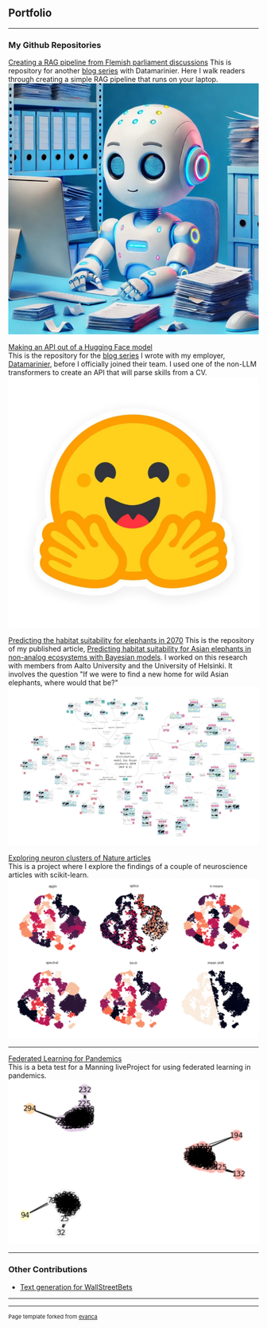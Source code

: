 ## Portfolio

---

### My Github Repositories 

[Creating a RAG pipeline from Flemish parliament discussions](https://github.com/RyokoNod/rag-flempar/blob/main/README.md)
This is repository for another [blog series](https://medium.com/@Datamarinier/creating-a-rag-from-parliament-discussions-introduction-dfb840453303) with Datamarinier. Here I walk readers through creating a simple RAG pipeline that runs on your laptop.
<img src="images/parliament-rag-blog-logo.jpg"/>

[Making an API out of a Hugging Face model](https://github.com/RyokoNod/skill-recommendation-blog)<br>
This is the repository for the [blog series](https://medium.com/@Datamarinier/making-an-api-out-of-a-hugging-face-model-introduction-a0c4b2408f52) I wrote with my employer, [Datamarinier](https://datamarinier.be/), before I officially joined their team. I used one of the non-LLM transformers to create an API that will parse skills from a CV.
<img src="images/hugging-face-logo.jpg"/>

[Predicting the habitat suitability for elephants in 2070](https://github.com/RyokoNod/sdm-asian-elephants)
This is the repository of my published article, [Predicting habitat suitability for Asian elephants in non-analog ecosystems with Bayesian models](https://doi.org/10.1016/j.ecoinf.2024.102658). I worked on this research with members from Aalto University and the University of Helsinki. It involves the question "If we were to find a new home for wild Asian elephants, where would that be?"
<img src="images/mind-map-small.jpg"/>

[Exploring neuron clusters of Nature articles](https://github.com/RyokoNod/Clustering_Neurons)<br>
This is a project where I explore the findings of a couple of neuroscience articles with scikit-learn.
<img src="images/cluster-neurons-visual.png?raw=true"/>

---
[Federated Learning for Pandemics](https://github.com/RyokoNod/federated-liveproject)<br>
This is a beta test for a Manning liveProject for using federated learning in pandemics.
<img src="images/final_graph.png?raw=true"/>

---

### Other Contributions

- [Text generation for WallStreetBets](https://github.com/Usin2705/RetardBot)

---




---
<p style="font-size:11px">Page template forked from <a href="https://github.com/evanca/quick-portfolio">evanca</a></p>
<!-- Remove above link if you don't want to attibute -->
